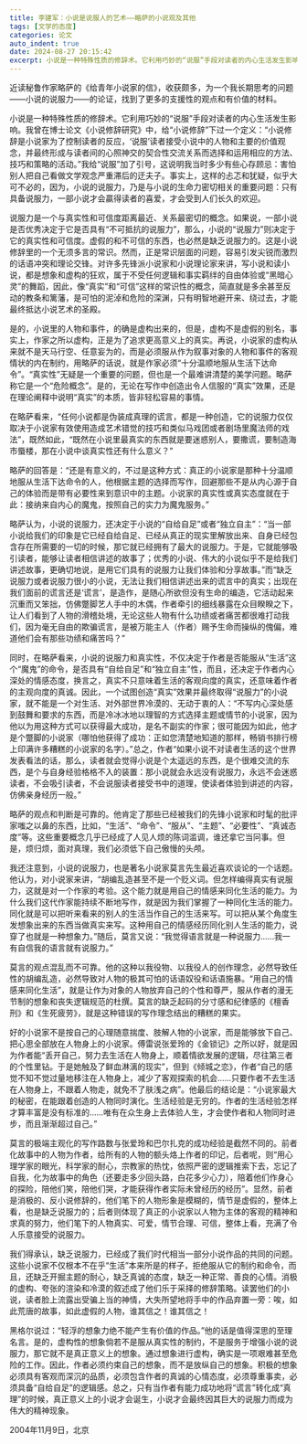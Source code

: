 ```yaml
---
title: 李建军：小说是说服人的艺术——略萨的小说观及其他
tags: [文学的态度]
categories: 论文
auto_indent: true
date: 2024-08-27 20:15:42
excerpt: 小说是一种特殊性质的修辞术。它利用巧妙的“说服”手段对读者的内心生活发生影响。我曾在博士论文《小说修辞研究》中，给“小说修辞”下过一个定义：“小说修辞是小说家为了控制读者的反应，‘说服’读者接受小说中的人物和主要的价值观念，并最终形成与读者间的心照神交的契合性交流关系而选择和运用相应的方法、技巧和策略的活动。”我给“说服”加了引号，这说明我当时多少有些心存顾忌：害怕别人把自己看做文学观念严重滞后的迂夫子。事实上，这样的忐忑和犹疑，似乎大可不必的，因为，小说的说服力，乃是与小说的生命力密切相关的重要问题：只有具备说服力，一部小说才会贏得读者的喜爱，才会受到人们长久的欢迎。
---
```

近读秘鲁作家略萨的《给青年小说家的信》，收获颇多，为一个我长期思考的问题——小说的说服力——的论证，找到了更多的支援性的观点和有价值的材料。

小说是一种特殊性质的修辞术。它利用巧妙的“说服”手段对读者的内心生活发生影响。我曾在博士论文《小说修辞研究》中，给“小说修辞”下过一个定义：“小说修辞是小说家为了控制读者的反应，‘说服’读者接受小说中的人物和主要的价值观念，并最终形成与读者间的心照神交的契合性交流关系而选择和运用相应的方法、技巧和策略的活动。”我给“说服”加了引号，这说明我当时多少有些心存顾忌：害怕别人把自己看做文学观念严重滞后的迂夫子。事实上，这样的忐忑和犹疑，似乎大可不必的，因为，小说的说服力，乃是与小说的生命力密切相关的重要问题：只有具备说服力，一部小说才会贏得读者的喜爱，才会受到人们长久的欢迎。

说服力是一个与真实性和可信度距离最近、关系最密切的概念。如果说，一部小说是否优秀决定于它是否具有“不可抵抗的说服力”，那么，小说的“说服力”则决定于它的真实性和可信度。虚假的和不可信的东西，也必然是缺乏说服力的。这是小说修辞里的一个无须多言的常识。然而，正是常识层面的问题，容易引发尖锐而激烈的话语冲突和理论交锋。对许多先锋派小说家和小说理论家来讲，写小说和读小说，都是想象和虚构的狂欢，属于不受任何逻辑和事实羁绊的自由体验或“黑暗心灵”的舞蹈，因此，像“真实”和“可信”这样的常识性的概念，简直就是多余甚至反动的教条和篱藩，是可怕的泥淖和危险的深渊，只有明智地避开来、绕过去，才能最终抵达小说艺术的圣殿。

是的，小说里的人物和事件，的确是虚构出来的，但是，虚构不是虚假的别名，事实上，作家之所以虚构，正是为了追求更高意义上的真实。再说，小说家的虚构从来就不是天马行空、任意妄为的，而是必须服从作为叙事对象的人物和事件的客观情状的内在制约，用略萨的话说，就是作家必须“十分温顺地服从生活下达命令”。“真实性”无疑是一个重要的问题，但也是一个最难讲清楚的美学问题。略萨称它是一个“危险概念”。是的，无论在写作中创造出令人信服的“真实”效果，还是在理论阐释中说明“真实”的本质，皆非轻松容易的事情。

在略萨看来，“任何小说都是伪装成真理的谎言，都是一种创造，它的说服力仅仅取决于小说家有效使用造成艺术错觉的技巧和类似马戏团或者剧场里魔法师的戏法”，既然如此，“既然在小说里最真实的东西就是要迷惑别人，要撒谎，要制造海市蜃楼，那在小说中谈真实性还有什么意义？”

略萨的回答是：“还是有意义的，不过是这种方式：真正的小说家是那种十分温顺地服从生活下达命令的人，他根据主题的选择而写作，回避那些不是从内心源于自己的体验而是带有必要性来到意识中的主题。小说家的真实性或真实态度就在于此：接纳来自内心的魔鬼，按照自己的实力为魔鬼服务。”

略萨认为，小说的说服力，还决定于小说的“自给自足”或者“独立自主”：“当一部小说给我们的印象是它已经自给自足、已经从真正的现实里解放出来、自身已经包含存在所需要的一切的时候，那它就已经拥有了最大的说服力。于是，它就能够吸引读者，能够让读者相信讲述的故事了；优秀的小说、伟大的小说似乎不是给我们讲述故事，更确切地说，是用它们具有的说服力让我们体验和分享故事。”而“缺乏说服力或者说服力很小的小说，无法让我们相信讲述出来的谎言中的真实；出现在我们面前的谎言还是‘谎言’，是造作，是随心所欲但没有生命的编造，它活动起来沉重而又笨拙，仿佛蹩脚艺人手中的木偶，作者牵引的细线暴露在众目睽睽之下，让人们看到了人物的滑稽处境，无论这些人物有什么功绩或者痛苦都很难打动我们，因为毫无自由的欺骗谎言，是被万能主人（作者）赐予生命而操纵的傀偏，难道他们会有那些功绩和痛苦吗？”

同时，在略萨看来，小说的说服力和真实性，不仅决定于作者是否能服从“生活”这个“魔鬼”的命令，是否具有“自给自足”和“独立自主”性，而且，还决定于作者内心深处的情感态度，换言之，真实不只意味着生活的客观向度的真实，还意味着作者的主观向度的真诚。因此，一个试图创造“真实”效果并最终取得“说服力”的小说家，就不能是一个对生活、对外部世界冷漠的、无动于衷的人：“不写内心深处感到鼓舞和要求的东西，而是冷冰冰地以理智的方式选择主题或情节的小说家，因为他以为用这种方式可以获得最大成功，是名不副实的作家；很可能因为如此，他才是个蹩脚的小说家（哪怕他获得了成功：正如您清楚地知道的那样，畅销书排行榜上印满许多糟糕的小说家的名字）。”总之，作者“如果小说不对读者生活的这个世界发表看法的话，那么，读者就会觉得小说是个太遥远的东西，是个很难交流的东西，是个与自身经验格格不入的装置：那小说就会永远没有说服力，永远不会迷惑读者，不会吸引读者，不会说服读者接受书中的道理，使读者体验到讲述的内容，仿佛亲身经历一般。”

略萨的观点和判断是可靠的。他肯定了那些已经被我们的先锋小说家和时髦的批评家嗤之以鼻的东西，比如，“生活”、“命令”、“服从”、“主题”、“必要性”、“真诚态度”等。这些重要概念几乎已经成了人见人烦的陈词滥调，谁还拿它当冋事。但是，烦归烦，面对真理，我们必须低下自己傲慢的头颅。

我还注意到，小说的说服力，也是著名小说家莫言先生最近喜欢谈论的一个话题。他认为，对小说家来讲，“胡编乱造甚至不是一个贬义词。但怎样编得真实有说服力，这就是对一个作家的考验。这个能力就是用自己的情感来同化生活的能力。为什么我们这代作家能持续不断地写作，就是因为我们掌握了一种同化生活的能力。同化就是可以把听来看来的别人的生活当作自己的生活来写。可以把从某个角度生发想象出来的东西当做真实来写。这种用自己的情感经历同化别人生活的能力，说穿了也就是一种想象力。”随后，莫言又说：“我觉得语言就是一种说服力……我一有自信我的语言就有说服力。”

莫言的观点混乱而不可靠。他的这种以我役物、以我役人的创作理念，必然导致任性的胡编乱造，必然导致对人物的极其可怕的话语奴役和话语施暴。“用自己的情感来同化生活”，就是让作为对象的人物放弃自己的个性和尊严，服从作者的漫无节制的想象和丧失逻辑规范的杜撰。莫言的缺乏起码的分寸感和纪律感的《檀香刑》和《生死疲劳》，就是这种错误的写作理念结出的糟糕的果实。

好的小说家不是按自己的心理随意揣度、肢解人物的小说家，而是能够放下自己、把心思全部放在人物身上的小说家。傅雷说张爱玲的《金锁记》之所以好，就是因为作者能“丢开自己，努力去生活在人物身上，顺着情欲发展的逻辑，尽往第三者的个性里钻。于是她触及了鲜血淋漓的现实”，但到《倾城之恋》，作者“自己的感觉不知不觉过量地移注在人物身上，减少了客观探索的机会……只要作者不去生活在人物身上，不跟着人物走，就免不了肤浅之病”。他最后的结论是：“小说家最大的秘密，在能跟着创造的人物同时演化。生活经验是无穷的。作者的生活经验怎样才算丰富是没有标准的……唯有在众生身上去体验人生，才会使作者和人物同时进步，而且渐渐超过自己。”

莫言的极端主观化的写作路数与张爱玲和巴尔扎克的成功经验是截然不同的。前者化故事中的人物为作者，给所有的人物的额头烙上作者的印记，后者呢，则“用心理学家的眼光，科学家的耐心，宗教家的热忱，依照严密的逻辑推索下去，忘记了自我，化为故事中的角色（还要走多少回头路，白花多少心力），陪着他们作身心的探险，陪他们笑，陪他们哭，才能获得作者实际未曾经历的经历”。显然，前者是消极的、反小说修辞的，他们笔下的人物形象是模糊的，情节是虚假的，整体上看，也是缺乏说服力的；后者则体现了真正的小说家以人物为主体的客观的精神和求真的努力，他们笔下的人物真实、可爱，情节合理、可信，整体上看，充满了令人乐意接受的说服力。

我们得承认，缺乏说服力，已经成了我们时代相当一部分小说作品的共同的问题。这些小说家不仅根本不在乎“生活”本来所是的样子，拒绝服从它的制约和命令，而且，还缺乏开掘主题的耐心，缺乏真诚的态度，缺乏一种正常、善良的心情。消极的虚构、夸张的渲染和冷漠的叙述成了他们乐于采择的修辞策略。读罢他们的小说，读者脸上流露出受骗上当的神情，大失所望地将手中的作品弃置一旁：唉，如此荒唐的故事，如此虚假的人物，谁其信之！谁其信之！

黑格尔说过：“轻浮的想象力绝不能产生有价值的作品。”他的话是值得深思的至理名言。是的，虚构性的想象倘若不是服从真实性的制约，不是服务于增强小说的说服力，那它就不是真正意义上的想象。通过想象进行虚构，确实是一项艰难甚至危险的工作。因此，作者必须约束自己的想象，而不是放纵自己的想象。积极的想象必须具有客观而深沉的品质，必须包含作者的真诚的心情态度，必须尊重事卖，必须具备“自给自足”的逻辑感。总之，只有当作者有能力成功地将“谎言”转化成“真理”的时候，真正意义上的小说才会诞生，小说才会最终因其巨大的说服力而成为伟大的精神现象。

2004年11月9日，北京
